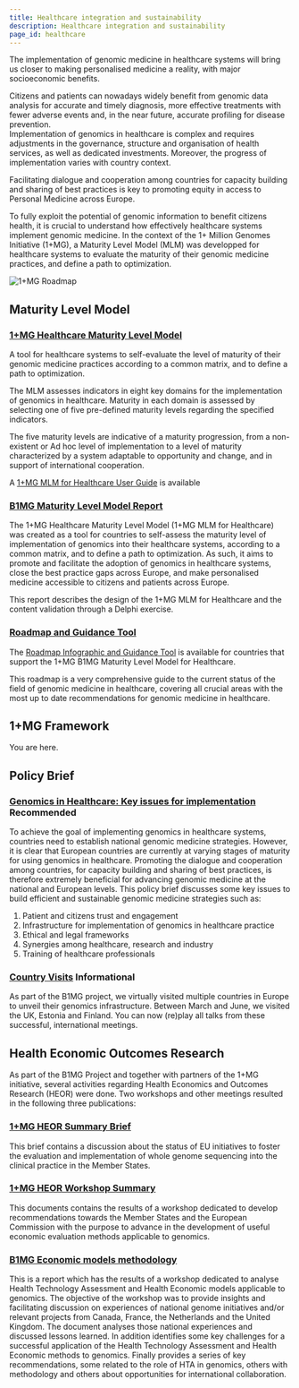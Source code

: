 ```yaml
---
title: Healthcare integration and sustainability
description: Healthcare integration and sustainability
page_id: healthcare
---
```


The implementation of genomic medicine in healthcare systems will bring us closer to making personalised medicine a reality, with major socioeconomic benefits.

Citizens and patients can nowadays widely benefit from genomic data analysis for accurate and timely diagnosis, more effective treatments with fewer adverse events and, in the near future, accurate profiling for disease prevention.  
Implementation of genomics in healthcare is complex and requires adjustments in the governance, structure and organisation of health services, as well as dedicated investments. Moreover, the progress of implementation varies with country context.

Facilitating dialogue and cooperation among countries for capacity building and sharing of best practices is key to promoting equity in access to Personal Medicine across Europe.

To fully exploit the potential of genomic information to benefit citizens health, it is crucial to understand how effectively healthcare systems implement genomic medicine. In the context of the 1+ Million Genomes Initiative (1+MG), a Maturity Level Model (MLM) was developped for healthcare systems to evaluate the maturity of their genomic medicine practices, and define a path to optimization.


<img src="{{ 'assets/img/1+mg-roadmap-v2.png' | relative_url }}" class="m-2" style="max-width:100%; max-height: 100%; vertical-align: middle" alt="1+MG Roadmap" />

## Maturity Level Model

### [1+MG Healthcare Maturity Level Model](https://b1mg-project.eu/resources/maturity-level-model)
A tool for healthcare systems to self-evaluate the level of maturity of their genomic medicine practices according to a common matrix, and to define a path to optimization. 

The MLM assesses indicators in eight key domains for the implementation of genomics in healthcare. Maturity in each domain is assessed by selecting one of five pre-defined maturity levels regarding the specified indicators. 

The five maturity levels are indicative of a maturity progression, from a non-existent or Ad hoc level of implementation to a level of maturity characterized by a system adaptable to opportunity and change, and in support of international cooperation.

A [1+MG MLM for Healthcare User Guide](https://zenodo.org/records/10066995) is available

### [B1MG Maturity Level Model Report](https://zenodo.org/record/6587561)
The 1+MG Healthcare Maturity Level Model (1+MG MLM for Healthcare) was created as a tool for countries to self-assess the maturity level of implementation of genomics into their healthcare systems, according to a common matrix, and to define a path to optimization. As such, it aims to promote and facilitate the adoption of genomics in healthcare systems, close the best practice gaps across Europe, and make personalised medicine accessible to citizens and patients across Europe.

This report describes the design of the 1+MG MLM for Healthcare and the content validation through a Delphi exercise.

### [Roadmap and Guidance Tool](https://zenodo.org/records/6587561)
The [Roadmap Infographic and Guidance Tool](https://zenodo.org/records/10067169) is available for countries that support the 1+MG B1MG Maturity Level Model for Healthcare.  

This roadmap is a very comprehensive guide to the current status of the field of genomic medicine in healthcare, covering all crucial areas with the most up to date recommendations for genomic medicine in healthcare.

## 1+MG Framework

You are here.

## Policy Brief

### [Genomics in Healthcare: Key issues for implementation](https://b1mg-project.eu/images/pdf/Policy_Brief_Genomics_in_Healthcare_2022.pdf) <span class="badge badge-dark">Recommended<i class="fa-solid fa-thumbs-up"></i></span>
To achieve the goal of implementing genomics in healthcare systems, countries need to establish national genomic medicine strategies. However, it is clear that European countries are currently at varying stages of maturity for using genomics in healthcare. Promoting the dialogue and cooperation among countries, for capacity building and sharing of best practices, is therefore extremely beneficial for advancing genomic medicine at the national and European levels. This policy brief discusses some key issues to build efficient and sustainable genomic medicine strategies such as: 

1. Patient and citizens trust and engagement 
2. Infrastructure for implementation of genomics in healthcare practice
3. Ethical and legal frameworks 
4. Synergies among healthcare, research and industry 
5. Training of healthcare professionals 

### [Country Visits](https://sites.google.com/ebi.ac.uk/b1mg-stakeholders-portal/country-visits) <span class="badge badge-primary">Informational<i class="fa-sharp fa-solid fa-circle-info"></i></span>
As part of the B1MG project, we virtually visited multiple countries in Europe to unveil their genomics infrastructure. Between March and June, we visited the UK, Estonia and Finland. You can now (re)play all talks from these successful, international meetings.

## Health Economic Outcomes Research

As part of the B1MG Project and together with partners of the 1+MG initiative, several activities regarding Health Economics and Outcomes Research (HEOR) were done. Two workshops and other meetings resulted in the following three publications:

### [1+MG HEOR Summary Brief](https://b1mg-project.eu/images/pdf/1+MG-HEOR-Summary-paper.pdf)

This brief contains a discussion about the status of EU initiatives to foster the evaluation and implementation of whole genome sequencing into the clinical practice in the Member States.

### [1+MG HEOR Workshop Summary](https://b1mg-project.eu/images/pdf/1+MG%20HEOR%20workshop%20summary%20brief.pdf)
This documents contains the results of a workshop dedicated to develop recommendations towards the Member States and the European Commission with the purpose to advance in the development of useful economic evaluation methods applicable to genomics.

### [B1MG Economic models methodology](https://zenodo.org/record/8183336)
This is a report which has the results of a workshop dedicated to analyse Health Technology Assessment and Health Economic models applicable to genomics. The objective of the workshop was to provide insights and facilitating discussion on experiences of national genome initiatives and/or relevant projects from Canada, France, the Netherlands and the United Kingdom. The document analyses those national experiences and discussed lessons learned. In addition identifies some key challenges for a successful application of the Health Technology Assessment and Health Economic methods to genomics. Finally provides a series of key recommendations, some related to the role of HTA in genomics, others with methodology and others about opportunities for international collaboration.








